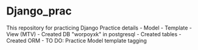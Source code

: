 # Django_prac
This repository for practicing Django
Practice details - Model - Template - View (MTV)
					- Created DB "worpoyxk" in postgresql
					- Created tables
					- Created ORM
					- TO DO: Practice Model template tagging
